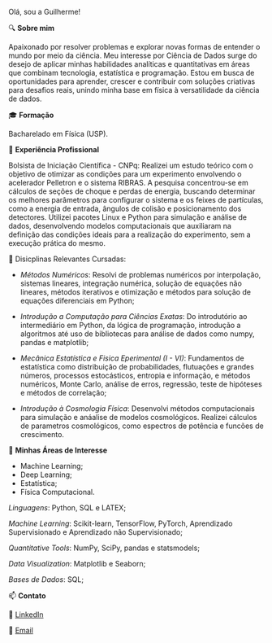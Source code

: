 Olá, sou a Guilherme!



🔍 **Sobre mim**

Apaixonado por resolver problemas e explorar novas formas de entender o mundo por meio da ciência. Meu interesse por Ciência de Dados surge do desejo de aplicar minhas habilidades analíticas e quantitativas em áreas que combinam tecnologia, estatística e programação. Estou em busca de oportunidades para aprender, crescer e contribuir com soluções criativas para desafios reais, unindo minha base em física à versatilidade da ciência de dados.



🎓 **Formação**

Bacharelado em Física (USP).  

  

💼 **Experiência Profissional**

Bolsista de Iniciação Científica - CNPq: Realizei um estudo teórico com o objetivo de otimizar as condições para um experimento envolvendo o acelerador Pelletron e o sistema RIBRAS. A pesquisa concentrou-se em cálculos de seções de choque e perdas de energia, buscando determinar os melhores parâmetros para configurar o sistema e os feixes de partículas, como a energia de entrada, ângulos de colisão e posicionamento dos detectores. Utilizei pacotes Linux e Python para simulação e análise de dados, desenvolvendo modelos computacionais que auxiliaram na definição das condições ideais para a realização do experimento, sem a execução prática do mesmo.

  

📕 Disicplinas Relevantes Cursadas:

- *Métodos Numéricos*: Resolvi de problemas numéricos por interpolação, sistemas lineares, integração numérica, solução de equações não lineares, métodos iterativos e otimização e métodos para solução de equações diferenciais em Python;
  
- *Introdução a Computação para Ciências Exatas*: Do introdutório ao intermediário em Python, da lógica de programação, introdução a algoritmos até uso de bibliotecas para análise de dados como numpy, pandas e matplotlib;
  
- *Mecânica Estatística e Fisica Eperimental (I - VI)*: Fundamentos de estatística como distribuição de probabilidades, flutuações e grandes números, processos estocásticos, entropia e informação, e métodos numéricos, Monte Carlo, análise de erros, regressão, teste de hipóteses e métodos de correlação;
  
- *Introdução à Cosmologia Física*: Desenvolvi métodos computacionais para simulação e anáalise de modelos cosmológicos. Realizei cálculos de parametros cosmológicos, como espectros de potência e funcões de crescimento.

  

🚀 **Minhas Áreas de Interesse**

- Machine Learning;
- Deep Learning;
- Estatística;
- Física Computacional.

  

*Linguagens*: Python, SQL e LATEX;

*Machine Learning*: Scikit-learn, TensorFlow, PyTorch, Aprendizado Supervisionado e Aprendizado não Supervisionado;

*Quantitative Tools*: NumPy, SciPy, pandas e statsmodels;

*Data Visualization*: Matplotlib e Seaborn;

*Bases de Dados*: SQL;

  

📫 **Contato**

💼 [LinkedIn](https://www.linkedin.com/in/guilherme-pacheco-paredes-4540552a7/)

📧 [Email](guipparedes2001@gmail.com)
  
